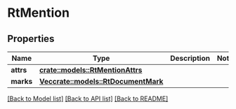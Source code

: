 # RtMention

## Properties

Name | Type | Description | Notes
------------ | ------------- | ------------- | -------------
**attrs** | [**crate::models::RtMentionAttrs**](RtMentionAttrs.md) |  | 
**marks** | [**Vec<crate::models::RtDocumentMark>**](RtDocumentMark.md) |  | 

[[Back to Model list]](../README.md#documentation-for-models) [[Back to API list]](../README.md#documentation-for-api-endpoints) [[Back to README]](../README.md)


